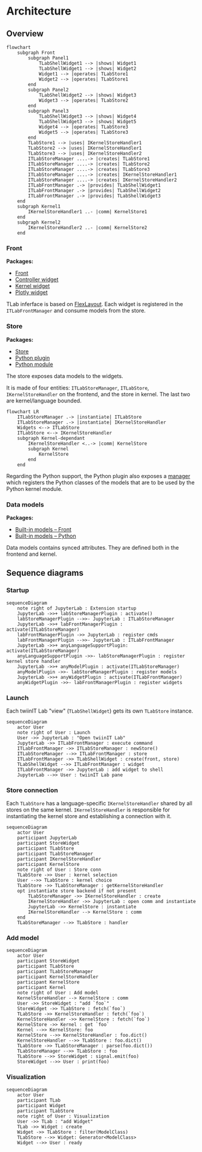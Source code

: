 # Architecture

## Overview

```mermaid
flowchart
    subgraph Front
        subgraph Panel1
            TLabShellWidget1 --> |shows| Widget1
            TLabShellWidget1 --> |shows| Widget2
            Widget1 --> |operates| TLabStore1
            Widget2 --> |operates| TLabStore1
        end
        subgraph Panel2
            TLabShellWidget2 --> |shows| Widget3
            Widget3 --> |operates| TLabStore2
        end
        subgraph Panel3
            TLabShellWidget3 --> |shows| Widget4
            TLabShellWidget3 --> |shows| Widget5
            Widget4 --> |operates| TLabStore3
            Widget5 --> |operates| TLabStore3
        end
        TLabStore1 --> |uses| IKernelStoreHandler1
        TLabStore2 --> |uses| IKernelStoreHandler1
        TLabStore3 --> |uses| IKernelStoreHandler2
        ITLabStoreManager ....-> |creates| TLabStore1
        ITLabStoreManager ....-> |creates| TLabStore2
        ITLabStoreManager ....-> |creates| TLabStore3
        ITLabStoreManager ....-> |creates| IKernelStoreHandler1
        ITLabStoreManager ....-> |creates| IKernelStoreHandler2
        ITLabFrontManager .-> |provides| TLabShellWidget1
        ITLabFrontManager .-> |provides| TLabShellWidget2
        ITLabFrontManager .-> |provides| TLabShellWidget3
    end
    subgraph Kernel1
        IKernelStoreHandler1 ..- |comm| KernelStore1
    end
    subgraph Kernel2
        IKernelStoreHandler2 ..- |comm| KernelStore2
    end
```

### Front

**Packages:**

- [Front](../src/front/)
- [Controller widget](../src/widget-controller/)
- [Kernel widget](../src/widget-kernel/)
- [Plotly widget](../src/widget-plotly/)

TLab inferface is based on [FlexLayout](https://github.com/caplin/FlexLayout). Each widget is registered in the `ITLabFrontManager` and consume models from the store.

### Store

**Packages:**

- [Store](../src/store/)
- [Python plugin](../src/python/)
- [Python module](../tlab/)

The store exposes data models to the widgets.

It is made of four entities: `ITLabStoreManager`, `ITLabStore`, `IKernelStoreHandler` on the frontend, and the store in kernel. The last two are kernel/language bounded.

```mermaid
flowchart LR
    ITLabStoreManager .-> |instantiate| ITLabStore
    ITLabStoreManager .-> |instantiate| IKernelStoreHandler
    Widgets <--> ITLabStore
    ITLabStore <--> IKernelStoreHandler
    subgraph Kernel-dependant
        IKernelStoreHandler <..-> |comm| KernelStore
        subgraph Kernel
            KernelStore
        end
    end
```

Regarding the Python support, the Python plugin also exposes a [manager](../src/python/manager.ts) which registers the Python classes of the models that are to be used by the Python kernel module.

### Data models

**Packages:**

- [Built-in models – Front](../src/builtins/)
- [Built-in models – Python](../tlab/builtins.py)

Data models contains synced attributes.
They are defined both in the frontend and kernel.

## Sequence diagrams

### Startup

```mermaid
sequenceDiagram
    note right of JupyterLab : Extension startup
    JupyterLab ->>+ labStoreManagerPlugin : activate()
    labStoreManagerPlugin -->>- JupyterLab : ITLabStoreManager
    JupyterLab ->>+ labFrontManagerPlugin : activate(ITLabStoreManager)
    labFrontManagerPlugin ->> JupyterLab : register cmds
    labFrontManagerPlugin -->>- JupyterLab : ITLabFrontManager
    JupyterLab ->>+ anyLanguageSupportPlugin: activate(ITLabStoreManager)
    anyLanguageSupportPlugin ->>- labStoreManagerPlugin : register kernel store handler
    JupyterLab ->>+ anyModelPlugin : activate(ITLabStoreManager)
    anyModelPlugin ->>- labStoreManagerPlugin : register models
    JupyterLab ->>+ anyWidgetPlugin : activate(ITLabFrontManager)
    anyWidgetPlugin ->>- labFrontManagerPlugin : register widgets
```

### Launch

Each twiinIT Lab "view" (`TLabShellWidget`) gets its own `TLabStore` instance.

```mermaid
sequenceDiagram
    actor User
    note right of User : Launch
    User ->> JupyterLab : "Open twiinIT Lab"
    JupyterLab ->> ITLabFrontManager : execute command
    ITLabFrontManager ->> ITLabStoreManager : newStore()
    ITLabStoreManager -->> ITLabFrontManager : store
    ITLabFrontManager ->> TLabShellWidget : create(front, store)
    TLabShellWidget -->> ITLabFrontManager : widget
    ITLabFrontManager ->> JupyterLab : add widget to shell
    JupyterLab -->> User : twiinIT Lab pane
```

### Store connection

Each `TLabStore` has a language-specific `IKernelStoreHandler` shared by all stores on the same kernel. `IKernelStoreHandler` is responsible for instantiating the kernel store and establishing a connection with it.

```mermaid
sequenceDiagram
    actor User
    participant JupyterLab
    participant StoreWidget
    participant TLabStore
    participant TLabStoreManager
    participant IKernelStoreHandler
    participant KernelStore
    note right of User : Store conn
    TLabStore ->> User : kernel selection
    User -->> TLabStore : kernel choice
    TLabStore ->> TLabStoreManager : getKernelStoreHandler
    opt instantiate store backend if not present
        TLabStoreManager ->> IKernelStoreHandler : create
        IKernelStoreHandler ->> JupyterLab : open comm and instantiate
        JupyterLab ->> KernelStore : instantiate
        IKernelStoreHandler --> KernelStore : comm
    end
    TLabStoreManager -->> TLabStore : handler
```

### Add model

```mermaid
sequenceDiagram
    actor User
    participant StoreWidget
    participant TLabStore
    participant TLabStoreManager
    participant KernelStoreHandler
    participant KernelStore
    participant Kernel
    note right of User : Add model
    KernelStoreHandler --> KernelStore : comm
    User ->> StoreWidget : "add `foo`"
    StoreWidget ->> TLabStore : fetch(`foo`)
    TLabStore ->> KernelStoreHandler : fetch(`foo`)
    KernelStoreHandler ->> KernelStore : fetch(`foo`)
    KernelStore ->> Kernel : get `foo`
    Kernel -->> KernelStore: foo
    KernelStore -->> KernelStoreHandler : foo.dict()
    KernelStoreHandler -->> TLabStore : foo.dict()
    TLabStore ->> TLabStoreManager : parse(foo.dict())
    TLabStoreManager -->> TLabStore : foo
    TLabStore -->> StoreWidget : signal.emit(foo)
    StoreWidget -->> User : print(foo)
```

### Visualization

```mermaid
sequenceDiagram
    actor User
    participant TLab
    participant Widget
    participant TLabStore
    note right of User : Visualization
    User ->> TLab : "add Widget"
    TLab ->> Widget : create
    Widget ->> TLabStore : filter(ModelClass)
    TLabStore -->> Widget: Generator<ModelClass>
    Widget -->> User : ready
```
